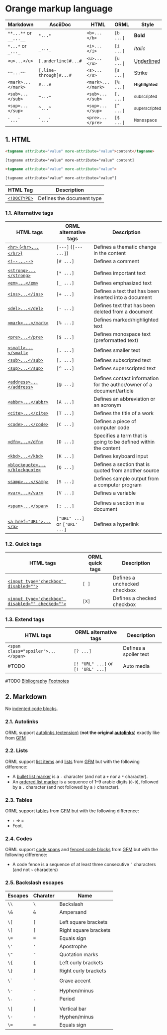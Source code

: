 # Orange markup language

| Markdown               | AsciiDoc               | HTML               | ORML      | Style                    |
| ---------------------- | ---------------------- | ------------------ | --------- | ------------------------ |
| `**...**` or `__...__` | `*...*`                | `<b>...</b>`       | `[b ...]` | **Bold**                 |
| `*...*` or `_..._`     | `_..._`                | `<i>...</i>`       | `[i ...]` | _Italic_                 |
| `<u>...</u>`           | `[.underline]#...#`    | `<u>...</u>`       | `[u ...]` | U̲n̲d̲e̲r̲l̲i̲n̲e̲d̲               |
| `~~...~~`              | `[.line-through]#...#` | `<s>...</s>`       | `[s ...]` | ~~Strike~~               |
| `<mark>...</mark>`     | `#...#`                | `<mark>...</mark>` | `[% ...]` | `𝐇𝐢𝐠𝐡𝐥𝐢𝐠𝐡𝐭𝐞𝐝`            |
| `<sub>...</sub>`       | `~...~`                | `<sub>...</sub>`   | `[, ...]` | <sub>subscripted</sub>   |
| `<sup>...</sup>`       | `^...^`                | `<sup>...</sup>`   | `[^ ...]` | <sup>superscripted</sup> |
| `` `...` ``            | `` `...` ``            | `<pre>...</pre>`   | `[$ ...]` | `Monospace`              |

## 1. HTML

```html
<tagname attribute="value" more-attribute="value">content</tagname>
```

```orml
[tagname attribute="value" more-attribute="value" content]
```

```html
<tagname attribute="value" more-attribute="value">
```

```orml
[tagname attribute="value" more-attribute="value"]
```

| HTML Tag                                                       | Description               |
| -------------------------------------------------------------- | ------------------------- |
| [`<!DOCTYPE>`](https://www.w3schools.com/tags/tag_doctype.asp) | Defines the document type |

### 1.1. Alternative tags

| HTML tags                                                                                        | ORML alternative tags          | Description                                                                        |
| ------------------------------------------------------------------------------------------------ | ------------------------------ | ---------------------------------------------------------------------------------- |
| [`<hr>` (`<hr>...</hr>`)](https://www.w3schools.com/tags/tag_hr.asp)                             | `[---]` (`[--- ...]`)          | Defines a thematic change in the content                                           |
| [`<!--...-->`](https://www.w3schools.com/tags/tag_comment.asp)                                   | `[# ...]`                      | Defines a comment                                                                  |
|                                                                                                  |                                |                                                                                    |
| [`<strong>...</strong>`](https://www.w3schools.com/tags/tag_strong.asp)                          | `[* ...]`                      | Defines important text                                                             |
| [`<em>...</em>`](https://www.w3schools.com/tags/tag_em.asp)                                      | `[_ ...]`                      | Defines emphasized text                                                            |
| [`<ins>...</ins>`](https://www.w3schools.com/tags/tag_ins.asp)                                   | `[+ ...]`                      | Defines a text that has been inserted into a document                              |
| [`<del>...</del>`](https://www.w3schools.com/tags/tag_del.asp)                                   | `[- ...]`                      | Defines text that has been deleted from a document                                 |
| [`<mark>...</mark>`](https://www.w3schools.com/tags/tag_mark.asp)                                | `[% ...]`                      | Defines marked/highlighted text                                                    |
| [`<pre>...</pre>`](https://www.w3schools.com/tags/tag_pre.asp)                                   | `[$ ...]`                      | Defines monospace text (preformatted text)                                         |
| [`<small>...</small>`](https://www.w3schools.com/tags/tag_small.asp)                             | `[. ...]`                      | Defines smaller text                                                               |
| [`<sub>...</sub>`](https://www.w3schools.com/tags/tag_sub.asp)                                   | `[, ...]`                      | Defines subscripted text                                                           |
| [`<sup>...</sup>`](https://www.w3schools.com/tags/tag_sup.asp)                                   | `[^ ...]`                      | Defines superscripted text                                                         |
|                                                                                                  |                                |                                                                                    |
| [`<address>...</address>`](https://www.w3schools.com/tags/tag_address.asp)                       | `[@ ...]`                      | Defines contact information for the author/owner of a document/article             |
| [`<abbr>...</abbr>`](https://www.w3schools.com/tags/tag_abbr.asp)                                | `[A ...]`                      | Defines an abbreviation or an acronym                                              |
| [`<cite>...</cite>`](https://www.w3schools.com/tags/tag_cite.asp)                                | `[T ...]`                      | Defines the title of a work                                                        |
| [`<code>...</code>`](https://www.w3schools.com/tags/tag_code.asp)                                | `[C ...]`                      | Defines a piece of computer code                                                   |
| [`<dfn>...</dfn>`](https://www.w3schools.com/tags/tag_dfn.asp)                                   | `[D ...]`                      | Specifies a term that is going to be defined within the content                    |
| [`<kbd>...</kbd>`](https://www.w3schools.com/tags/tag_kbd.asp)                                   | `[K ...]`                      | Defines keyboard input                                                             |
| [`<blockquote>...</blockquote>`](https://www.w3schools.com/tags/tag_blockquote.asp)              | `[Q ...]`                      | Defines a section that is quoted from another source                               |
| [`<samp>...</samp>`](https://www.w3schools.com/tags/tag_samp.asp)                                | `[S ...]`                      | Defines sample output from a computer program                                      |
| [`<var>...</var>`](https://www.w3schools.com/tags/tag_var.asp)                                   | `[V ...]`                      | Defines a variable                                                                 |
|                                                                                                  |                                |                                                                                    |
| [`<span>...</span>`](https://www.w3schools.com/tags/tag_span.asp)                                | `[; ...]`                      | Defines a section in a document                                                    |
|                                                                                                  |                                |                                                                                    |
| [`<a href="URL">...</a>`](https://www.w3schools.com/tags/tag_a.asp)                              | `["URL" ...]` or `['URL' ...]` | Defines a hyperlink                                                                |

<!--
Removed:

| HTML tags                                                                                        | ORML alternative tags          | Description                                                                        |
| ------------------------------------------------------------------------------------------------ | ------------------------------ | ---------------------------------------------------------------------------------- |
| [`<h1>...</h1>` to `<h6>...</h6>`](https://www.w3schools.com/tags/tag_hn.asp)                    | `[= ...]` to `[====== ...]`    | Defines a headings (the number of `=` character to the header level is correspond) |
| [`<div>...</div>`](https://www.w3schools.com/tags/tag_div.asp)                                   | `[/ ...]`                      | Defines a section in a document                                                    |
-->

### 1.2. Quick tags

| HTML tags                                                                                        | ORML quick tags | Description                  |
| ------------------------------------------------------------------------------------------------ | --------------- | ---------------------------- |
| [`<input type="checkbox" disabled="">`](https://www.w3schools.com/tags/tag_input.asp)            | `[ ]`           | Defines a unchecked checkbox |
| [`<input type="checkbox" disabled="" checked="">`](https://www.w3schools.com/tags/tag_input.asp) | `[X]`           | Defines a checked checkbox   |

### 1.3. Extend tags

| HTML tags                          | ORML alternative tags              | Description            |
| ---------------------------------- | ---------------------------------- | ---------------------- |
| `<span class="spoiler">...</span>` | `[? ...]`                          | Defines a spoiler text |
| #TODO                              | `[! "URL" ...]` or `[! 'URL' ...]` | Auto media             |

#TODO
[Bibliography](https://docs.asciidoctor.org/asciidoc/latest/syntax-quick-reference/#bibliography)
[Footnotes](https://docs.asciidoctor.org/asciidoc/latest/syntax-quick-reference/#section-footnotes)

## 2. Markdown

No [indented code blocks](https://github.github.com/gfm/#indented-code-blocks).

### 2.1. Autolinks

ORML support [autolinks (extension)](https://github.github.com/gfm/#autolinks-extension-) (**not the original [autolinks](https://github.github.com/gfm/#autolinks)**) exactly like from [GFM](https://github.github.com/gfm)

### 2.2. Lists

ORML support [list items](https://github.github.com/gfm/#list-items)
and [lists](https://github.github.com/gfm/#lists) from [GFM](https://github.github.com/gfm) but with the following difference:
- A [bullet list marker](https://github.github.com/gfm/#bullet-list-marker) is a `-` character (and not a `+` nor a `*` character).
- An [ordered list marker](https://github.github.com/gfm/#ordered-list-marker) is a sequence of 1–9 arabic digits (`0-9`), followed by a `.` character (and not followed by a `)` character).

### 2.3. Tables

ORML support [tables](https://github.github.com/gfm/#tables-extension-) from [GFM](https://github.github.com/gfm) but with the following difference:
- `:` => `=`
- Foot.

### 2.4. Codes

ORML support [code spans](https://github.github.com/gfm/#code-spans)
and [fenced code blocks](https://github.github.com/gfm/#fenced-code-blocks) from [GFM](https://github.github.com/gfm) but with the following difference:
- A code fence is a sequence of at least three consecutive `` ` `` characters (and not `~` characters)

### 2.5. Backslash escapes

| Escapes  | Charater | Name                  |
| -------- | -------- | --------------------- |
| `\\`     | `\`      | Backslash             |
| `\&`     | `&`      | Ampersand             |
|          |          |                       |
| `\[`     | `[`      | Left square brackets  |
| `\]`     | `]`      | Right square brackets |
| `\=`     | `=`      | Equals sign           |
| `\'`     | `'`      | Apostrophe            |
| `\"`     | `"`      | Quotation marks       |
| `\{`     | `{`      | Left curly brackets   |
| `\}`     | `}`      | Right curly brackets  |
|          |          |                       |
| `` \` `` | `` ` ``  | Grave accent          |
|          |          |                       |
| `\-`     | `-`      | Hyphen/minus          |
| `\.`     | `.`      | Period                |
|          |          |                       |
| `\\|`    | `\|`     | Vertical bar          |
| `\-`     | `-`      | Hyphen/minus          |
| `\=`     | `=`      | Equals sign           |
